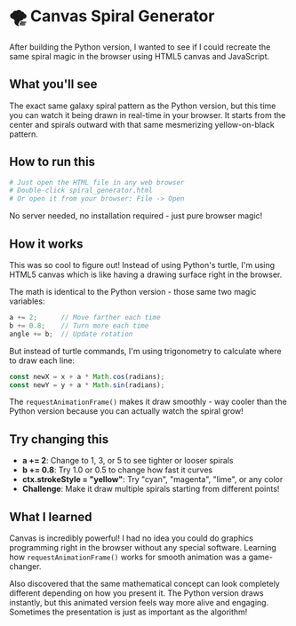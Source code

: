 # 🌪️ Canvas Spiral Generator

After building the Python version, I wanted to see if I could recreate the same spiral magic in the browser using HTML5 canvas and JavaScript.

## What you'll see
The exact same galaxy spiral pattern as the Python version, but this time you can watch it being drawn in real-time in your browser. It starts from the center and spirals outward with that same mesmerizing yellow-on-black pattern.

## How to run this
```bash
# Just open the HTML file in any web browser
# Double-click spiral_generator.html
# Or open it from your browser: File -> Open
```

No server needed, no installation required - just pure browser magic!

## How it works
This was so cool to figure out! Instead of using Python's turtle, I'm using HTML5 canvas which is like having a drawing surface right in the browser. 

The math is identical to the Python version - those same two magic variables:
```javascript
a += 2;      // Move farther each time  
b += 0.8;    // Turn more each time
angle += b;  // Update rotation
```

But instead of turtle commands, I'm using trigonometry to calculate where to draw each line:
```javascript
const newX = x + a * Math.cos(radians);
const newY = y + a * Math.sin(radians);
```

The `requestAnimationFrame()` makes it draw smoothly - way cooler than the Python version because you can actually watch the spiral grow!

## Try changing this
- **a += 2**: Change to 1, 3, or 5 to see tighter or looser spirals
- **b += 0.8**: Try 1.0 or 0.5 to change how fast it curves
- **ctx.strokeStyle = "yellow"**: Try "cyan", "magenta", "lime", or any color
- **Challenge**: Make it draw multiple spirals starting from different points!

## What I learned
Canvas is incredibly powerful! I had no idea you could do graphics programming right in the browser without any special software. Learning how `requestAnimationFrame()` works for smooth animation was a game-changer.

Also discovered that the same mathematical concept can look completely different depending on how you present it. The Python version draws instantly, but this animated version feels way more alive and engaging. Sometimes the presentation is just as important as the algorithm!
